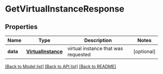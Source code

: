 # GetVirtualInstanceResponse

## Properties
Name | Type | Description | Notes
------------ | ------------- | ------------- | -------------
**data** | [**VirtualInstance**](VirtualInstance.md) | virtual instance that was requested | [optional] 

[[Back to Model list]](../README.md#documentation-for-models) [[Back to API list]](../README.md#documentation-for-api-endpoints) [[Back to README]](../README.md)


